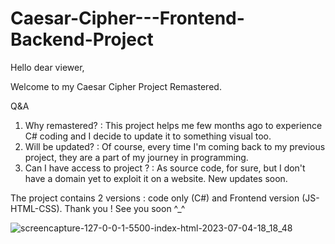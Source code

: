 # Caesar-Cipher---Frontend-Backend-Project

Hello dear viewer, 

Welcome to my Caesar Cipher Project Remastered. 

Q&A

1. Why remastered? : This project helps me few months ago to experience C# coding and I decide to update it to something visual too.
2. Will be updated? : Of course, every time I'm coming back to my previous project, they are a part of my journey in programming.
3. Can I have access to project ? : As source code, for sure, but I don't have a domain yet to exploit it on a website. New updates soon.

The project contains 2 versions : code only (C#) and Frontend version (JS-HTML-CSS). Thank you ! See you soon ^_^

![screencapture-127-0-0-1-5500-index-html-2023-07-04-18_18_48](https://github.com/CezarVlaescu/Caesar-Cipher---Frontend-Backend-Project/assets/108024461/6c5cff17-1855-46ff-9373-b8f55754b149)




